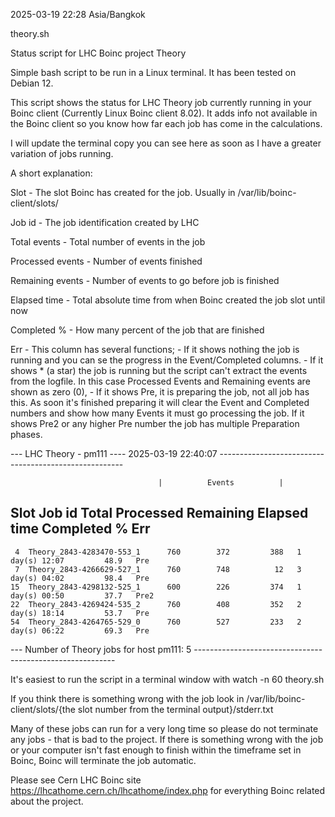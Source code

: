 2025-03-19 22:28 Asia/Bangkok

theory.sh
 
Status script for LHC Boinc project Theory

Simple bash script to be run in a Linux terminal. It has been tested on Debian 12.

This script shows the status for LHC Theory job currently running in your Boinc client (Currently Linux Boinc client 8.02). 
It adds info not available in the Boinc client so you know how far each job has come in the calculations.

I will update the terminal copy you can see here as soon as I have a greater variation of jobs running.

A short explanation:

Slot - The slot Boinc has created for the job. Usually in /var/lib/boinc-client/slots/

Job id - The job identification created by LHC

Total events - Total number of events in the job

Processed events - Number of events finished

Remaining events - Number of events to go before job is finished

Elapsed time - Total absolute time from when Boinc created the job slot until now

Completed % - How many percent of the job that are finished

Err - This column has several functions; 
        - If it shows nothing the job is running and you can se the progress in the Event/Completed columns.
        - If it shows * (a star) the job is running but the script can't extract the events from the logfile. In this case
          Processed Events and Remaining events are shown as zero (0),
        - If it shows Pre, it is preparing the job, not all job has this. As soon it's finished preparing it will clear 
          the Event and Completed numbers and show how many Events it must go processing the job. If it shows Pre2 or
          any higher Pre number the job has multiple Preparation phases.
        
--- LHC Theory - pm111 ---- 2025-03-19 22:40:07 ------------------------------------------------------

                                     |          Events          |
  Slot                     Job id    Total  Processed   Remaining     Elapsed time  Completed %   Err
------------------------------------------------------------------------------------------------------
     4  Theory_2843-4283470-553_1      760        372         388   1 day(s) 12:07         48.9   Pre
     7  Theory_2843-4266629-527_1      760        748          12   3 day(s) 04:02         98.4   Pre
    15  Theory_2843-4298132-525_1      600        226         374   1 day(s) 00:50         37.7   Pre2
    22  Theory_2843-4269424-535_2      760        408         352   2 day(s) 18:14         53.7   Pre
    54  Theory_2843-4264765-529_0      760        527         233   2 day(s) 06:22         69.3   Pre

--- Number of Theory jobs for host pm111: 5 ----------------------------------------------------------

It's easiest to run the script in a terminal window with watch -n 60 theory.sh

If you think there is something wrong with the job look in /var/lib/boinc-client/slots/{the slot number from the terminal output}/stderr.txt

Many of these jobs can run for a very long time so please do not terminate any jobs - that is bad to the project. If there is something wrong 
with the job or your computer isn't fast enough to finish within the timeframe set in Boinc, Boinc will terminate the job automatic.

Please see Cern LHC Boinc site https://lhcathome.cern.ch/lhcathome/index.php for everything Boinc related about the project.
